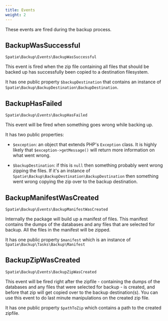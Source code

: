```yaml
---
title: Events
weight: 2
---
```


These events are fired during the backup process.

## BackupWasSuccessful

`Spatie\Backup\Events\BackupWasSuccessful`

This event is fired when the zip file containing all files that should be backed up has successfully been copied to a destination filesystem.

It has one public property `$backupDestination` that contains an instance 
of `Spatie\Backup\BackupDestination\BackupDestination`.

## BackupHasFailed

`Spatie\Backup\Events\BackupHasFailed`

This event will be fired when something goes wrong while backing up. 

It has two public properties:

- `$exception`: an object that extends PHP's `Exception` class. It is highly likely that `$exception->getMessage()` will return more information on what went wrong.

- `$backupDestination`: if this is `null` then something probably went wrong zipping the files. If it's an instance of `Spatie\Backup\BackupDestination\BackupDestination` then something went wrong copying the zip over to the backup destination.

## BackupManifestWasCreated

`Spatie\Backup\Events\BackupManifestWasCreated`

Internally the package will build up a manifest of files. This manifest contains the dumps of the databases and any files that are selected for backup. All the files in the manifest will be zipped.

It has one public property `$manifest` which is an instance of `Spatie\Backup\Tasks\Backup\Manifest`

## BackupZipWasCreated

`Spatie\Backup\Events\BackupZipWasCreated`

This event will be fired right after the zipfile - containing the dumps of the databases and any files that were selected for backup - is created, and before that zip will get copied over to the backup destination(s). You can use this event to do last minute manipulations on the created zip file.

It has one public property `$pathToZip` which contains a path to the created zipfile.
